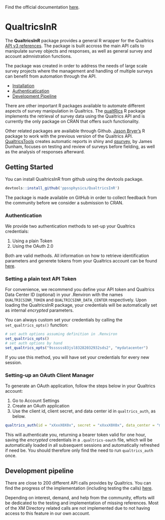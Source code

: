 
<!-- README.md is generated from README.Rmd. Please edit that file -->

<!-- badges: start -->

<!-- badges: end -->

Find the official documentation [here](https://qualtrics.psaouter.com/).

# QualtricsInR

The **QualtricsInR** package provides a general R wrapper for the
Qualtrics [API v3 references](https://api.qualtrics.com/reference). The
package is built accross the main API calls to manipulate survey objects
and responses, as well as general survey and account admnistration
functions.

The package was created in order to address the needs of large scale
survey projects where the management and handling of multiple surveys
can benefit from automation through the API.

  - [Installation](#installation)
  - [Authenticatication](#authentication)
  - [Development Pipeline](#dev-pipeline)

There are other important R packages available to automate different
aspects of survey manipulation in Qualtrics. The
[qualtRics](https://github.com/ropensci/qualtRics) R package implements
the retrieval of survey data using the Qualtrics API and is currently
the only package on CRAN that offers such functionality.

Other related packages are available through Github. [Jason
Bryer’s](https://github.com/jbryer/qualtrics) R package to work with
the previous version of the Qualtrics API.
[QualtricsTools](https://github.com/emmamorgan-tufts/QualtricsTools/)
creates automatic reports in shiny and
[qsurvey](https://github.com/jamesdunham/qsurvey), by James Dunham,
focuses on testing and review of surveys before fielding, as well as the
analysis of responses afterward.

## Getting Started

You can install QualtricsInR from github using the devtools package.

``` r
devtools::install_github('ppssphysics/QualtricsInR')
```

The package is made available on GitHub in order to collect feedback
from the community before we consider a submission to CRAN.

### Authentication

We provide two authentication methods to set-up your Qualtrics
credentials:

1.  Using a plain Token
2.  Using the OAuth 2.0

Both are valid methods. All information on how to retrieve
identification parameters and generete tokens from your Qualtrics
account can be found
[here](https://api.qualtrics.com/v3/docs/api-general-instructions).

### Setting a plain text API Token

For convenience, we recommend you define your API token and Qualtrics
Data Center ID (optional) in your .Renviron with the names
`QUALTRICSINR_TOKEN` and `QUALTRICSINR_DATA_CENTER` respectively. Upon
loading the QualtricsInR package, your credentials will be automatically
set as internal *encrypted* parameters.

You can always custom set your credentials by calling the
`set_qualtrics_opts()` function:

``` r
# set auth options assuming definition in .Renviron
set_qualtrics_opts()
# set auth options by hand
set_qualtrics_opts("9ssssss83jsl83282032932sds2", "mydatacenter")
```

If you use this method, you will have set your credentials for every new
session.

### Setting-up an OAuth Client Manager

To generate an OAuth application, follow the steps below in your
Qualtrics account:

1.  Go to Account Settings
2.  Create an OAuth application
3.  Use the client id, client secret, and data center id in
    `qualtrics_auth`, as below.

<!-- end list -->

``` r
qualtrics_auth(id = "xXxxX0X0x", secret = "xXxxX0X0x", data_center = "my.center")
```

This will authenticate you, returning a bearer token valid for one hour,
saving the *encrypted* credentials in a `.qualtrics-oauth` file, which
will be automatically loaded in all subsequent sessions and
automatically refreshed if need be. You should therefore only find the
need to run `qualtrics_auth` once.

## Development pipeline

There are close to 200 different API calls provides by Qualtrics. You
can find the progress of the implementation (including testing the
calls) [here](/articles/progress_table.html).

Depending on interest, demand, and help from the community, efforts will
be dedicated to the testing and implementation of missing references.
Most of the XM Directory related calls are not implemented due to not
having access to this feature in our own account.
